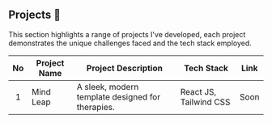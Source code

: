 ## Projects 🚀

This section highlights a range of projects I've developed, each project demonstrates the unique challenges faced and the tech stack employed.

| No | Project Name | Project Description                              | Tech Stack             | Link |
| :--: | ---------- | ------------------------------------------------ | ---------------------- | ---- |
|  1   | Mind Leap  | A sleek, modern template designed for therapies. | React JS, Tailwind CSS | Soon |
